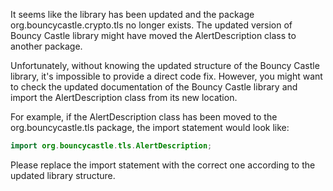 It seems like the library has been updated and the package org.bouncycastle.crypto.tls no longer exists. The updated version of Bouncy Castle library might have moved the AlertDescription class to another package. 

Unfortunately, without knowing the updated structure of the Bouncy Castle library, it's impossible to provide a direct code fix. However, you might want to check the updated documentation of the Bouncy Castle library and import the AlertDescription class from its new location.

For example, if the AlertDescription class has been moved to the org.bouncycastle.tls package, the import statement would look like:

```java
import org.bouncycastle.tls.AlertDescription;
```

Please replace the import statement with the correct one according to the updated library structure.